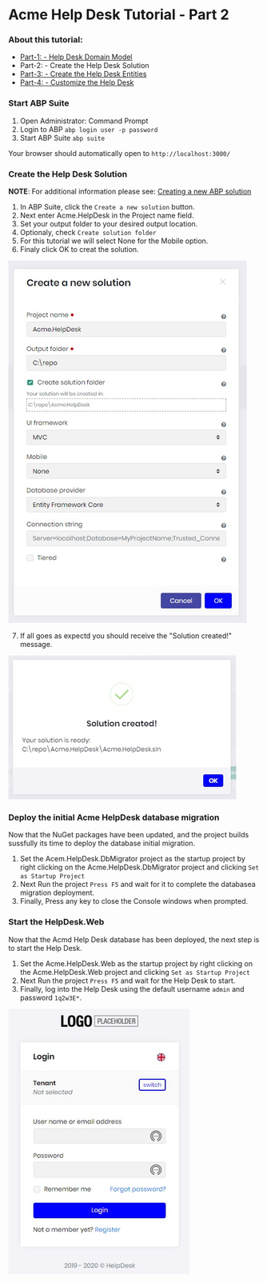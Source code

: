 # Acme Help Desk Tutorial - Part 2

### About this tutorial:

- [Part-1: - Help Desk Domain Model](Part1-HelpDeskDomainModel.md) 
- Part-2: - Create the Help Desk Solution
- [Part-3: - Create the Help Desk Entities](Part3-MVC-CreateHelpDeskEntities.md)
- [Part-4: - Customize the Help Desk](Part4-MVC-CustomizeHelpDesk.md)

### Start ABP Suite

1. Open Administrator: Command Prompt
2. Login to ABP ```abp login user -p password```
3. Start ABP Suite ```abp suite```

Your browser should automatically open to ```http://localhost:3000/```

### Create the Help Desk Solution

**NOTE**: For additional information please see: [Creating a new ABP solution](https://docs.abp.io/en/commercial/latest/abp-suite/create-solution)

1. In ABP Suite, click the `Create a new solution` button.
2. Next enter Acme.HelpDesk in the Project name field.
3. Set your output folder to your desired output location.
4. Optionaly, check `Create solution folder`
5. For this tutorial we will select None for the Mobile option.
6. Finaly click OK to creat the solution.

![Create a new solution](CreateHelpDeskSolution.jpg) 

7. If all goes as expectd you should receive the "Solution created!" message.

![Create a new solution](HelpDeskSolutionCreated.jpg) 

### Deploy the initial Acme HelpDesk database migration

Now that the NuGet packages have been updated, and the project builds sussfully its time to deploy the database initial migration.

1. Set the Acem.HelpDesk.DbMigrator project as the startup project by right clicking on the Acme.HelpDesk.DbMigrator project and clicking ```Set as Startup Project``` 
2. Next Run the project ```Press F5``` and wait for it to complete the databasea migration deployment.
3. Finally, Press any key to close the Console windows when prompted.

### Start the HelpDesk.Web

Now that the Acmd Help Desk database has been deployed, the next step is to start the Help Desk.

1. Set the Acme.HelpDesk.Web as the startup project by right clicking on the Acme.HelpDesk.Web project and clicking ```Set as Startup Project``` 
2. Next Run the project ```Press F5``` and wait for the Help Desk to start.
3. Finally, log into the Help Desk using the default username ```admin``` and password ```1q2w3E*```.

![HelpDeskLoging](HelpDeskLogin.jpg)




